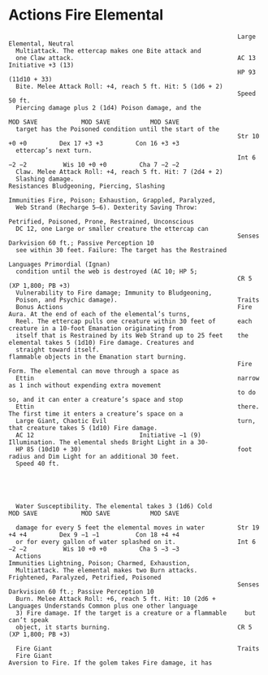 # Actions                                                      Fire Elemental

                                                                   Large Elemental, Neutral
      Multiattack. The ettercap makes one Bite attack and
      one Claw attack.                                             AC 13                            Initiative +3 (13)
                                                                   HP 93 (11d10 + 33)
      Bite. Melee Attack Roll: +4, reach 5 ft. Hit: 5 (1d6 + 2)
                                                                   Speed 50 ft.
      Piercing damage plus 2 (1d4) Poison damage, and the
                                                                             MOD SAVE            MOD SAVE           MOD SAVE
      target has the Poisoned condition until the start of the
                                                                   Str 10 +0 +0         Dex 17 +3 +3         Con 16 +3 +3
      ettercap’s next turn.
                                                                   Int 6 −2 −2          Wis 10 +0 +0         Cha 7 −2 −2
      Claw. Melee Attack Roll: +4, reach 5 ft. Hit: 7 (2d4 + 2)
      Slashing damage.                                             Resistances Bludgeoning, Piercing, Slashing
                                                                   Immunities Fire, Poison; Exhaustion, Grappled, Paralyzed,
      Web Strand (Recharge 5–6). Dexterity Saving Throw:
                                                                     Petrified, Poisoned, Prone, Restrained, Unconscious
      DC 12, one Large or smaller creature the ettercap can
                                                                   Senses Darkvision 60 ft.; Passive Perception 10
      see within 30 feet. Failure: The target has the Restrained
                                                                   Languages Primordial (Ignan)
      condition until the web is destroyed (AC 10; HP 5;
                                                                   CR 5 (XP 1,800; PB +3)
      Vulnerability to Fire damage; Immunity to Bludgeoning,
      Poison, and Psychic damage).                                 Traits
      Bonus Actions                                                Fire Aura. At the end of each of the elemental’s turns,
      Reel. The ettercap pulls one creature within 30 feet of      each creature in a 10-foot Emanation originating from
      itself that is Restrained by its Web Strand up to 25 feet    the elemental takes 5 (1d10) Fire damage. Creatures and
      straight toward itself.                                      flammable objects in the Emanation start burning.
                                                                   Fire Form. The elemental can move through a space as
      Ettin                                                        narrow as 1 inch without expending extra movement
                                                                   to do so, and it can enter a creature’s space and stop
      Ettin                                                        there. The first time it enters a creature’s space on a
      Large Giant, Chaotic Evil                                    turn, that creature takes 5 (1d10) Fire damage.
      AC 12                             Initiative −1 (9)                Illumination. The elemental sheds Bright Light in a 30-
      HP 85 (10d10 + 30)                                           foot radius and Dim Light for an additional 30 feet.
      Speed 40 ft.





      Water Susceptibility. The elemental takes 3 (1d6) Cold                 MOD SAVE            MOD SAVE           MOD SAVE

      damage for every 5 feet the elemental moves in water         Str 19 +4 +4         Dex 9 −1 −1          Con 18 +4 +4
      or for every gallon of water splashed on it.                 Int 6 −2 −2          Wis 10 +0 +0         Cha 5 −3 −3
      Actions                                                      Immunities Lightning, Poison; Charmed, Exhaustion,
      Multiattack. The elemental makes two Burn attacks.             Frightened, Paralyzed, Petrified, Poisoned
                                                                   Senses Darkvision 60 ft.; Passive Perception 10
      Burn. Melee Attack Roll: +6, reach 5 ft. Hit: 10 (2d6 +      Languages Understands Common plus one other language
      3) Fire damage. If the target is a creature or a flammable     but can’t speak
      object, it starts burning.                                   CR 5 (XP 1,800; PB +3)

      Fire Giant                                                   Traits
      Fire Giant                                                   Aversion to Fire. If the golem takes Fire damage, it has
